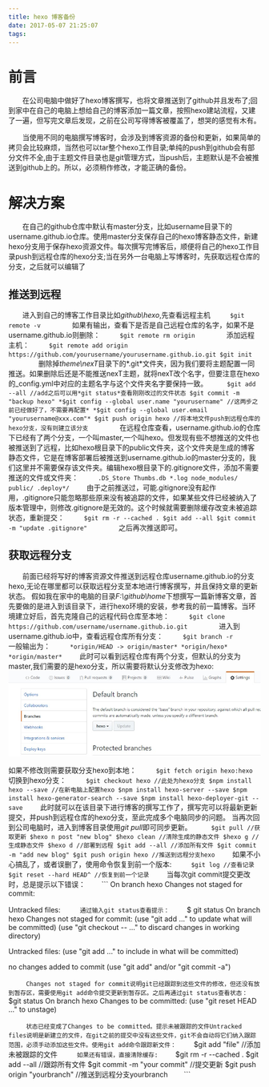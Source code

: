 ```yaml
---
title: hexo 博客备份
date: 2017-05-07 21:25:07
tags:
---
```

# 前言
　　在公司电脑中做好了hexo博客撰写，也将文章推送到了github并且发布了;回到家中在自己的电脑上想给自己的博客添加一篇文章，按照hexo建站流程，又建了一遍，但写完文章后发现，之前在公司写得博客被覆盖了，想哭的感觉有木有。

　　当使用不同的电脑撰写博客时，会涉及到博客资源的备份和更新，如果简单的拷贝会比较麻烦，当然也可以tar整个hexo工作目录;单纯的push到github会有部分文件不全,由于主题文件目录也是git管理方式，当push后，主题默认是不会被推送到github上的。所以，必须稍作修改，才能正确的备份。
# 解决方案
　　在自己的github仓库中默认有master分支，比如username目录下的username.github.io仓库。使用master分支保存自己的hexo博客静态文件，新建hexo分支用于保存hexo资源文件。每次撰写完博客后，顺便将自己的hexo工作目录push到远程仓库的hexo分支;当在另外一台电脑上写博客时，先获取远程仓库的分支，之后就可以编辑了
## 推送到远程
　　进入到自己的博客工作目录比如*github\hexo*,先查看远程主机
　　```
  $git remote -v
　　```
　　如果有输出，查看下是否是自己远程仓库的名字，如果不是username.github.io则删除：
　　```
  $git remote rm origin
　　```
　　添加远程主机：
　　```
  $git remote add origin https://github.com/yourusername/yourusername.github.io.git
  $git init 
　　```
　　<!--more-->
　　删除掉*theme\nexT*目录下的*.git*文件夹，因为我们要将主题配置一同推送。如果删除后还是不能推送nexT主题，就将nexT改个名字，但要注意在hexo的_config.yml中对应的主题名字与这个文件夹名字要保持一致。
　　```
  $git add --all //add之后可以用*git status*查看刚刚改过的文件状态
  $git commit -m "backup hexo"
  *$git config --global user.name "yourusername" //这两步之前已经做好了，不需要再配置*
  *$git config --global user.email "yourusername@xxx.com"*
  $git push origin hexo //将本地文件push到远程仓库的hexo分支，没有则建立该分支
　　```
　　在远程仓库查看，username.github.io的仓库下已经有了两个分支，一个叫master,一个叫hexo。但发现有些不想推送的文件也被推送到了远程，比如hexo根目录下的public文件夹，这个文件夹是生成的博客静态文件，它是在博客部署后被推送到username.github.io的master分支的，我们这里并不需要保存该文件夹。编辑hexo根目录下的.gitignore文件，添加不需要推送的文件或文件夹：
　　```
  .DS_Store
  Thumbs.db
  *.log
  node_modules/
  public/
  .deploy*/
　　```
由于之前推送过，可能.gitignore没有起作用，.gitignore只能忽略那些原来没有被追踪的文件，如果某些文件已经被纳入了版本管理中，则修改.gitignore是无效的。这个时候就需要删除缓存改变未被追踪状态，重新提交：
　　```
  $git rm -r --cached .
  $git add --all
  $git commit -m "update .gitignore"
　　```
　　之后再次推送即可。
## 获取远程分支
　　前面已经将写好的博客资源文件推送到远程仓库username.github.io的分支hexo,无论在哪里都可以获取远程分支至本地进行博客撰写，并且保持文章的更新状态。
假如我在家中的电脑的目录*F:\github\home*下想撰写一篇新博客文章，首先要做的是进入到该目录下，进行hexo环境的安装，参考我的前一篇博客。当环境建立好后，首先克隆自己的远程代码仓库至本地：
　　```
  $git clone https://github.com/username/username.github.io.git
　　```
　　进入到username.github.io中，查看远程仓库所有分支：
　　```
  $git branch -r
　　```
　　一般输出为：
　　```
  *origin/HEAD -> origin/master*
  *origin/hexo*
  *origin/master*
　　```
此时可以看到远程仓库有两个分支，但默认的分支为master,我们需要的是hexo分支，所以需要将默认分支修改为hexo:
![Alt text](hexo-backup/setbranch.jpg)

如果不修改则需要获取分支hexo到本地：
　　```
  $git fetch origin hexo:hexo
　　```
切换到hexo分支：
　　```
  $git checkout hexo //此处为hexo分支
  $npm install hexo --save //在新电脑上配置hexo
  $npm install hexo-server --save
  $npm install hexo-generator-search --save
  $npm install hexo-deployer-git --save
　　```
此时就可以在该目录下进行博客的撰写工作了，撰写完可以将最新更新提交，并push到远程仓库的hexo分支，至此完成多个电脑同步的问题。
当再次回到公司电脑时，进入到博客目录使用*git pull*即可同步更新。
　　```
  $git pull //获取更新
  $hexo n post "new blog"
  $hexo clean //清除生成的静态文件
  $hexo g //生成静态文件
  $hexo d //部署到远程
  $git add --all //添加所有文件
  $git commit -m "add new blog"
  $git push origin hexo //推送到远程分支hexo
　　```
 如果不小心搞乱了，或者误删了，使用命令恢复到前一个版本:
　　```
  $git log //查看记录
  $git reset --hard HEAD^ //恢复到前一个记录
　　```
 当每次git commit提交更改时，总是提示以下错误：
　　```
 On branch hexo
 Changes not staged for commit:
       
 Untracked files:
　　```
 通过输入git status查看提示：
　　```
 $ git status
On branch hexo
Changes not staged for commit:
  (use "git add <file>..." to update what will be committed)
  (use "git checkout -- <file>..." to discard changes in working directory)

        
Untracked files:
  (use "git add <file>..." to include in what will be committed)

        
no changes added to commit (use "git add" and/or "git commit -a")
 
　　```
 Changes not staged for commit说明git已经跟踪到这些文件的修改，但还没有放到暂存区，需要使用git add命令提交更新到暂存区。之后再通过git status查看状态：
　　```
$git status
On branch hexo
Changes to be committed:
  (use "git reset HEAD <file>..." to unstage)

       
　　```
 状态已经变成了Changes to be committed。提示未被跟踪的文件Untracked files说明是新建立的文件，在git之前的提交中没有这些文件，git不会自动将它们纳入跟踪范围，必须手动添加这些文件。使用git add命令跟踪新文件：
　　```
$git add "file" //添加未被跟踪的文件
　　```
如果还有错误，直接清除缓存:
　　```
$git rm -r --cached .
$git add --all //跟踪所有文件
$git commit -m "your commit" //提交更新
$git push origin "yourbranch" //推送到远程分支yourbranch
　　```
